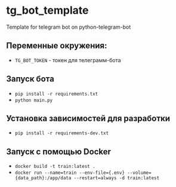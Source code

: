 # tg_bot_template

Template for telegram bot on python-telegram-bot

## Переменные окружения:

- `TG_BOT_TOKEN` - токен для телеграмм-бота

## Запуск бота

- `pip install -r requirements.txt`
- `python main.py`

## Установка зависимостей для разработки

- `pip install -r requirements-dev.txt`

## Запуск с помощью Docker

- `docker build -t train:latest .`
- `docker run --name=train --env-file={.env} --volume={data_path}:/app/data --restart=always -d train:latest`